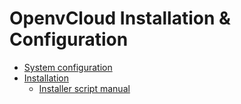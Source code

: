 # OpenvCloud Installation & Configuration

  * [System configuration](System-config.md)
  * [Installation](Installation.md)
    * [Installer script manual](Installer-script.md)
